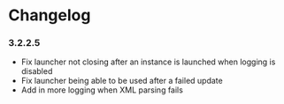 Changelog
====================================

### 3.2.2.5

- Fix launcher not closing after an instance is launched when logging is disabled
- Fix launcher being able to be used after a failed update
- Add in more logging when XML parsing fails